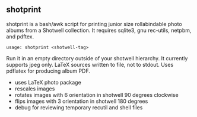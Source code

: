 ## shotprint

shotprint is a bash/awk script for printing junior size rollabindable
photo albums from a Shotwell collection.  It requires sqlite3, gnu
rec-utils, netpbm, and pdftex.

	usage: shotprint <shotwell-tag>

Run it in an empty directory outside of your shotwell hierarchy.
It currently supports jpeg only.  LaTeX sources written to file, not
to stdout.  Uses pdflatex for producing album PDF.

- uses LaTeX photo package
- rescales images
- rotates images with 6 orientation in shotwell 90 degrees clockwise
- flips images with 3 orientation in shotwell 180 degrees
- debug for reviewing temporary recutil and shell files



